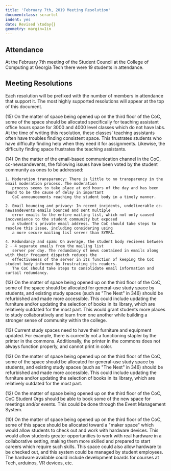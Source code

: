 ```yaml
---
title: 'February 7th, 2019 Meeting Resolution'
documentclass: scrartcl
indent: yes
date: Revised \today{}
geometry: margin=1in
---
```


## Attendance

At the February 7th meeting of the Student Council at the College of Computing at Georgia Tech there were 19 students
in attendance.

## Meeting Resolutions
Each resolution will be prefixed with the number of members in attendance that support it. The most highly supported
resolutions will appear at the top of this document.

(15) On the matter of space being opened up on the third floor of the CoC, some of the space should be allocated
specifically for teaching assistant office hours space for 3000 and 4000 level classes which do not have labs. At the
time of writing this resolution, these classes' teaching assistants often have troubles finding consistent space. This
frustrates students who have difficulty finding help when they need it for assignments. Likewise, the difficulty finding
space frustrates the teaching assistants.

(14) On the matter of the email-based communication channel in the CoC, cc-newsandevents, the following issues have been
voted by the student community as ones to be addressed:

    1. Moderation transparency: There is little to no transparency in the email moderation process. The moderation
       process seems to take place at odd hours of the day and has been found to be the cause of delay in important
       CoC announcements reaching the student body in a timely manner.

    2. Email bouncing and privacy: In recent incidents, undeliverable cc-newsandevents emails bounced and sent multiple
       error emails to the entire mailing list, which not only caused incovenience to the student community but exposed
       a student's private email address. The CoC should take steps to resolve this issue, including considering using
       a more secure mailing list server than SYMPA.

    4. Redundancy and spam: On average, the student body recieves between 2 - 4 separate emails from the mailing list
       server per day. The redundancy of news contained in emails along with their frequent dispatch reduces the
       effectiveness of the server in its function of keeping the CoC student body informed by frustrating its readers.
       The CoC should take steps to consolidate email information and curtail redundancy.

(13) On the matter of space being opened up on the third floor of the CoC, some of the space should be allocated for
general-use study space by students, and existing study spaces (such as "The Nest" in 346) should be refurbished and
made more accessible. This could include updating the furniture and/or updating the selection of books in its library,
which are relatively outdated for the most part. This would grant students more places to study collaboratively and
learn from one another while building a stronger sense of community within the college.

(13) Current study spaces need to have their furniture and equipment updated. For example, there is currently not a
functioning stapler by the printer in the commons. Additionally, the printer in the commons does not always function
properly, and cannot print in color.

(13) On the matter of space being opened up on the third floor of the CoC, some of the space should be allocated for
general-use study space by students, and existing study spaces (such as "The Nest" in 346) should be refurbished and
made more accessible. This could include updating the furniture and/or updating the selection of books in its library,
which are relatively outdated for the most part.

(12) On the matter of space being opened up on the third floor of the CoC, CoC Student Orgs should be able to book some
of the new space for meetings and/or events. This could be done through the Event Management System.

(10) On the matter of space being opened up on the third floor of the CoC, some of this space should be allocated
toward a "maker space" which would allow students to check out and work with hardware devices. This would allow
students greater opportunities to work with real hardware in a collaborative setting, making them more skilled and
prepared to start careers which require such skills. This space could also allow hardware to be checked out, and this
system could be managed by student employees. The hardware available could include development boards for courses at
Tech, arduinos, VR devices, etc.

